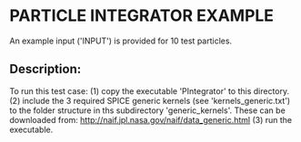 PARTICLE INTEGRATOR EXAMPLE
============

An example input ('INPUT') is provided for 10 test particles.

Description:
-------
To run this test case: 
(1) copy the executable 'PIntegrator' to this directory. 
(2) include the 3 required SPICE generic kernels (see 'kernels_generic.txt') to the folder structure in ths subdirectory 'generic_kernels'. These can be downloaded from: http://naif.jpl.nasa.gov/naif/data_generic.html
(3) run the executable.





